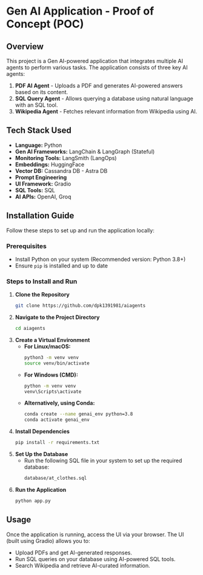 # Gen AI Application - Proof of Concept (POC)

## Overview
This project is a Gen AI-powered application that integrates multiple AI agents to perform various tasks. The application consists of three key AI agents:

1. **PDF AI Agent** - Uploads a PDF and generates AI-powered answers based on its content.
2. **SQL Query Agent** - Allows querying a database using natural language with an SQL tool.
3. **Wikipedia Agent** - Fetches relevant information from Wikipedia using AI.

## Tech Stack Used
- **Language:** Python
- **Gen AI Frameworks:** LangChain & LangGraph (Stateful)
- **Monitoring Tools:** LangSmith (LangOps)
- **Embeddings:** HuggingFace
- **Vector DB:** Cassandra DB - Astra DB
- **Prompt Engineering**
- **UI Framework:** Gradio
- **SQL Tools:** SQL
- **AI APIs:** OpenAI, Groq

## Installation Guide
Follow these steps to set up and run the application locally:

### Prerequisites
- Install Python on your system (Recommended version: Python 3.8+)
- Ensure `pip` is installed and up to date

### Steps to Install and Run
1. **Clone the Repository**
   ```bash
   git clone https://github.com/dpk1391981/aiagents
   ```
2. **Navigate to the Project Directory**
   ```bash
   cd aiagents
   ```
3. **Create a Virtual Environment**
   - **For Linux/macOS:**
     ```bash
     python3 -m venv venv
     source venv/bin/activate
     ```
   - **For Windows (CMD):**
     ```bash
     python -m venv venv
     venv\Scripts\activate
     ```
   - **Alternatively, using Conda:**
     ```bash
     conda create --name genai_env python=3.8
     conda activate genai_env
     ```
4. **Install Dependencies**
   ```bash
   pip install -r requirements.txt
   ```
5. **Set Up the Database**
   - Run the following SQL file in your system to set up the required database:
     ```bash
     database/at_clothes.sql
     ```
6. **Run the Application**
   ```bash
   python app.py
   ```

## Usage
Once the application is running, access the UI via your browser. The UI (built using Gradio) allows you to:
- Upload PDFs and get AI-generated responses.
- Run SQL queries on your database using AI-powered SQL tools.
- Search Wikipedia and retrieve AI-curated information.